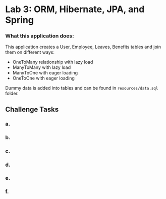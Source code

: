 # Lab 3: ORM, Hibernate, JPA, and Spring

### What this application does:

This application creates a User, Employee, Leaves, Benefits tables and join them on different ways:
* OneToMany relationship with lazy load
* ManyToMany with lazy load
* ManyToOne with eager loading
* OneToOne with eager loading

Dummy data is added into tables and can be found in `resources/data.sql` folder.


## Challenge Tasks
### a.

### b.

### c.

### d.

### e.

### f.
